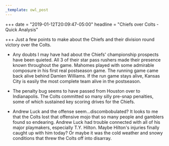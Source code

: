 ```yaml
---
_template: owl_post
---
```


+++
date = "2019-01-12T20:09:47-05:00"
headline = "Chiefs over Colts - Quick Analysis"

+++
Just a few points to make about the Chiefs and their division round victory over the Colts.

* Any doubts I may have had about the Chiefs' championship prospects have been quieted. All 3 of their star pass rushers made their presence known throughout the game. Mahomes played with some admirable composure in his first real postseason game. The running game came back alive behind Damien Williams. If the run game stays alive, Kansas City is easily the most complete team alive in the postseason.  

  

* The penalty bug seems to have passed from Houston over to Indianapolis. The Colts committed so many silly pre-snap penalties, some of which sustained key scoring drives for the Chiefs.  

  

* Andrew Luck and the offense seem...discombobulated? It looks to me that the Colts lost that offensive mojo that so many people and gamblers found so endearing. Andrew Luck had trouble connected with all of his major playmakers, especially T.Y. Hilton. Maybe Hilton's injuries finally caught up with him today? Or maybe it was the cold weather and snowy conditions that threw the Colts off into disarray.
